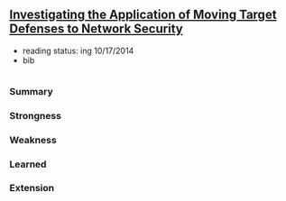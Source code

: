 ## [Investigating the Application of Moving Target Defenses to Network Security](http://ieeexplore.ieee.org/xpls/abs_all.jsp?arnumber=6623770)

- reading status: ing 10/17/2014
- bib
```
```


### Summary

### Strongness

### Weakness

### Learned 


### Extension


